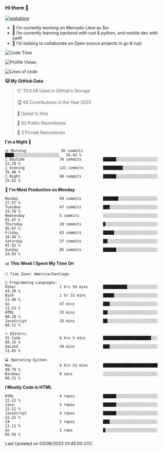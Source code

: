 ### Hi there 👋

[![wakatime](https://wakatime.com/badge/user/330beacb-fb27-4e32-bc38-f8f521bcf832.svg)](https://wakatime.com/@330beacb-fb27-4e32-bc38-f8f521bcf832)

- 🔭 I’m currently working on Mercado Libre as Ssr
- 🌱 I’m currently learning backend with rust & python, and mobile dev with swift
- 👯 I’m looking to collaborate on Open source projects in go & rust

<!--START_SECTION:waka-->
![Code Time](http://img.shields.io/badge/Code%20Time-97%20hrs%2023%20mins-blue)

![Profile Views](http://img.shields.io/badge/Profile%20Views-0-blue)

![Lines of code](https://img.shields.io/badge/From%20Hello%20World%20I%27ve%20Written-3.4%20million%20lines%20of%20code-blue)

**🐱 My GitHub Data** 

> 📦 70.0 kB Used in GitHub's Storage 
 > 
> 🏆 66 Contributions in the Year 2023
 > 
> 💼 Opted to Hire
 > 
> 📜 62 Public Repositories 
 > 
> 🔑 3 Private Repositories 
 > 
**I'm a Night 🦉** 

```text
🌞 Morning                56 commits          ████░░░░░░░░░░░░░░░░░░░░░   16.42 % 
🌆 Daytime                76 commits          ██████░░░░░░░░░░░░░░░░░░░   22.29 % 
🌃 Evening                121 commits         █████████░░░░░░░░░░░░░░░░   35.48 % 
🌙 Night                  88 commits          ██████░░░░░░░░░░░░░░░░░░░   25.81 % 
```
📅 **I'm Most Productive on Monday** 

```text
Monday                   94 commits          ███████░░░░░░░░░░░░░░░░░░   27.57 % 
Tuesday                  47 commits          ███░░░░░░░░░░░░░░░░░░░░░░   13.78 % 
Wednesday                5 commits           ░░░░░░░░░░░░░░░░░░░░░░░░░   01.47 % 
Thursday                 20 commits          █░░░░░░░░░░░░░░░░░░░░░░░░   05.87 % 
Friday                   63 commits          █████░░░░░░░░░░░░░░░░░░░░   18.48 % 
Saturday                 27 commits          ██░░░░░░░░░░░░░░░░░░░░░░░   07.92 % 
Sunday                   85 commits          ██████░░░░░░░░░░░░░░░░░░░   24.93 % 
```


📊 **This Week I Spent My Time On** 

```text
🕑︎ Time Zone: America/Santiago

💬 Programming Languages: 
Other                    2 hrs 59 mins       ███████████░░░░░░░░░░░░░░   43.39 % 
Bash                     1 hr 31 mins        █████░░░░░░░░░░░░░░░░░░░░   21.99 % 
Go                       47 mins             ███░░░░░░░░░░░░░░░░░░░░░░   11.53 % 
HTML                     33 mins             ██░░░░░░░░░░░░░░░░░░░░░░░   08.20 % 
JavaScript               33 mins             ██░░░░░░░░░░░░░░░░░░░░░░░   08.11 % 

🔥 Editors: 
VS Code                  6 hrs 5 mins        ██████████████████████░░░   88.15 % 
GoLand                   49 mins             ███░░░░░░░░░░░░░░░░░░░░░░   11.85 % 

💻 Operating System: 
Mac                      6 hrs 53 mins       █████████████████████████   99.79 % 
Windows                  0 secs              ░░░░░░░░░░░░░░░░░░░░░░░░░   00.21 % 
```

**I Mostly Code in HTML** 

```text
HTML                     4 repos             ██████░░░░░░░░░░░░░░░░░░░   22.22 % 
Java                     4 repos             ██████░░░░░░░░░░░░░░░░░░░   22.22 % 
JavaScript               4 repos             ██████░░░░░░░░░░░░░░░░░░░   22.22 % 
C#                       2 repos             ███░░░░░░░░░░░░░░░░░░░░░░   11.11 % 
Go                       1 repo              █░░░░░░░░░░░░░░░░░░░░░░░░   05.56 % 
```




 Last Updated on 03/06/2023 01:45:00 UTC
<!--END_SECTION:waka-->
